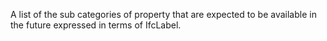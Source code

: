 ﻿A list of the sub categories of property that are expected to be available in the future expressed in terms of IfcLabel.